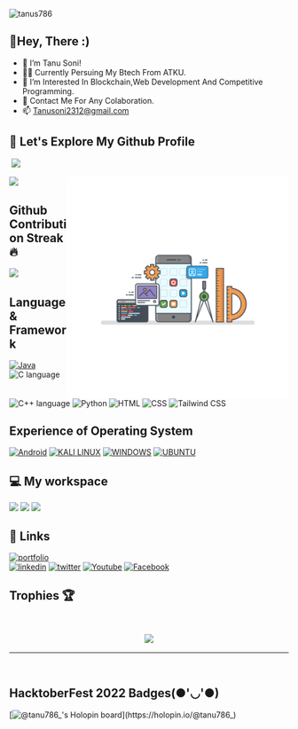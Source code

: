 <p align="left"> <img src="https://komarev.com/ghpvc/?username=tanus786&label=Profile%20views&color=0e75b6&style=flat" alt="tanus786" /> </p>

## 👀Hey, There :)
- 👋 I’m Tanu Soni!
- 👩‍🎓 Currently Persuing My Btech From ATKU.
- 🌱 I’m Interested In Blockchain,Web Development And Competitive Programming.
- 💞️ Contact Me For Any Colaboration.
- 📫 Tanusoni2312@gmail.com 

## 🚀 Let's Explore My Github Profile
<p>&nbsp;<img src="https://github-readme-stats.vercel.app/api?username=tanus786&show_icons=true&theme=github_dark&hide_border=true"></p>
<img src="./gummy-app-development.png" align="right" width="400" />
<p><img src="https://github-readme-stats.anuraghazra1.vercel.app/api/top-langs/?username=tanus786&theme=dark&hide_border=true&no-bg=true&no-frame=true&langs_count=10"></p>
<p>

## Github Contribution Streak 🔥

<p><img src="https://github-readme-streak-stats.herokuapp.com?user=tanus786&theme=black-ice&hide_border=true&date_format=M%20j%5B%2C%20Y%5D"></p>


## Language & Framework 
[![Java](https://img.shields.io/badge/Java-ED8B00?style=for-the-badge&logo=java&logoColor=white)](https://www.java.com/en/)
![C language](https://img.shields.io/badge/C-00599C?style=for-the-badge&logo=c&logoColor=white)
![C++ language](https://img.shields.io/badge/C%2B%2B-00599C?style=for-the-badge&logo=c%2B%2B&logoColor=white)
![Python](https://img.shields.io/badge/Python-FFD43B?style=for-the-badge&logo=python&logoColor=blue)
![HTML](https://img.shields.io/badge/HTML5-E34F26?style=for-the-badge&logo=html5&logoColor=white)
![CSS](https://img.shields.io/badge/CSS3-1572B6?style=for-the-badge&logo=css3&logoColor=white)
![Tailwind CSS](https://img.shields.io/badge/Tailwind_CSS-38B2AC?style=for-the-badge&logo=tailwind-css&logoColor=white)

## Experience of Operating System
[![Android](https://img.shields.io/badge/Android-3DDC84?style=for-the-badge&logo=android&logoColor=white)](https://www.android.com/)
[![KALI LINUX](https://img.shields.io/badge/Kali_Linux-557C94?style=for-the-badge&logo=kali-linux&logoColor=white)](https://www.kali.org/)
[![WINDOWS](https://img.shields.io/badge/Windows-0078D6?style=for-the-badge&logo=windows&logoColor=white)](https://www.microsoft.com/en-us/windows?wa=wsignin1.0)
[![UBUNTU](https://img.shields.io/badge/Ubuntu-E95420?style=for-the-badge&logo=ubuntu&logoColor=white)](https://ubuntu.com/)

## 💻 My workspace
  [![](https://img.shields.io/badge/Dell%20laptop-000000?style=for-the-badge&logo=Dell&logoColor=white)](https://www.asus.com/in/)
  [![](https://img.shields.io/badge/windows_11-%230078D6.svg?&style=for-the-badge&logo=windows&logoColor=white)](https://www.microsoft.com/software-download/windows11)
[![](https://img.shields.io/badge/RAM-8GB-%230071C5.svg?&style=for-the-badge&logoColor=white)]()

## 🔗 Links
[![portfolio](https://img.shields.io/badge/my_portfolio-000?style=for-the-badge&logo=ko-fi&logoColor=white)](https://tanus786.github.io/MyPortfolio/)  
[![linkedin](https://img.shields.io/badge/linkedin-0A66C2?style=for-the-badge&logo=linkedin&logoColor=white)](https://www.linkedin.com/in/tanu-soni-849aa1137)
[![twitter](https://img.shields.io/badge/twitter-1DA1F2?style=for-the-badge&logo=twitter&logoColor=white)](https://twitter.com/Tanu786_?t=kLo9S1sph-21PmRmAOwLGw&s=09)
[![Youtube](https://img.shields.io/badge/YouTube-FF0000?style=for-the-badge&logo=youtube&logoColor=white)](https://www.youtube.com/channel/UClxzLV9ONjv4A-cDezfajHQ)
[![Facebook](https://img.shields.io/badge/Facebook-1877F2?style=for-the-badge&logo=facebook&logoColor=white)](https://www.facebook.com/profile.php?id=100010738623302)

## Trophies 🏆
<br>
<p align='center'>
<img src="https://github-profile-trophy.vercel.app/?username=tanus786&theme=dracula&no-frame=true&margin-w=15&margin-h=15">
</p>
<hr>
<br>

## HacktoberFest 2022 Badges(●'◡'●)
[![@tanu786_'s Holopin board](https://holopin.me/tanu786_)](https://holopin.io/@tanu786_)

